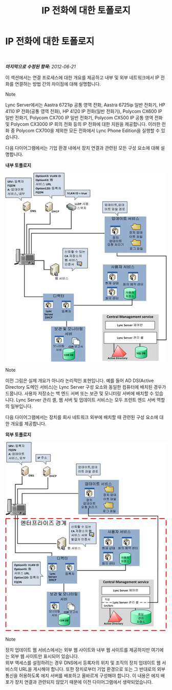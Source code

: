 ﻿---
title: IP 전화에 대한 토폴로지
TOCTitle: IP 전화에 대한 토폴로지
ms:assetid: 26ebffcf-43ff-4e70-847d-0fbc90e94e57
ms:mtpsurl: https://technet.microsoft.com/ko-kr/library/Gg425740(v=OCS.15)
ms:contentKeyID: 49303102
ms.date: 08/10/2015
mtps_version: v=OCS.15
ms.translationtype: HT
---

# IP 전화에 대한 토폴로지

 

_**마지막으로 수정된 항목:** 2012-06-21_

이 섹션에서는 연결 프로세스에 대한 개요를 제공하고 내부 및 외부 네트워크에서 IP 전화를 연결하는 방법 간의 차이점에 대해 설명합니다.


> [!NOTE]
> Lync Server에서는 Aastra 6721ip 공통 영역 전화, Aastra 6725ip 일반 전화기, HP 4110 IP 전화(공통 영역 전화), HP 4120 IP 전화(일반 전화기), Polycom CX600 IP 일반 전화기, Polycom CX700 IP 일반 전화기, Polycom CX500 IP 공통 영역 전화 및 Polycom CX3000 IP 회의 전화 등의 IP 전화에 대한 지원을 제공합니다. 이러한 전화 중 Polycom CX700을 제외한 모든 전화에서 Lync Phone Edition을 실행할 수 있습니다.



다음 다이어그램에서는 기업 환경 내에서 장치 연결과 관련된 모든 구성 요소에 대해 설명합니다.

**내부 토폴로지**

![네트워크 내부 장치](images/Gg425740.3d88893e-df57-46e3-855a-a1d24589030a(OCS.15).jpg "네트워크 내부 장치")


> [!NOTE]
> 이전 그림은 실제 개요가 아니라 논리적인 표현입니다. 예를 들어 AD DS(Active Directory 도메인 서비스)는 Lync Server 구성 요소와 동일한 컴퓨터에 배치된 경우가 드뭅니다. 사용자 저장소는 백 엔드 서버 또는 보관 및 모니터링 서버에 배치할 수 있습니다. Lync Server 관리 셸, 웹 서버 및 업데이트 서비스는 모두 프런트 엔드 서버 역할의 일부입니다.



다음 다이어그램에서는 장치를 회사 네트워크 외부에 배치할 때 관련된 구성 요소에 대한 개요를 제공합니다.

**외부 토폴로지**

![네트워크 외부 장치](images/Gg425740.8ce6bb8e-b89c-4c4e-ac6d-41ac6c68f6f3(OCS.15).jpg "네트워크 외부 장치")


> [!NOTE]
> 장치 업데이트 웹 서비스에서는 외부 웹 사이트와 내부 웹 사이트를 제공하지만 여기에는 외부 웹 사이트만 표시되어 있습니다.<BR>외부 액세스를 설정하려는 경우 DNS에서 등록자의 위치 및 조직의 장치 업데이트 웹 서비스의 URL을 게시해야 합니다. 또한 장치로부터 기업 환경으로 또는 그 반대로의 외부 통신을 허용하도록 에지 서버를 배포하고 올바르게 구성해야 합니다. 이 내용은 에지 배포가 장치 연결과 관련되지 않았기 때문에 이전 다이어그램에서 생략되었습니다.


